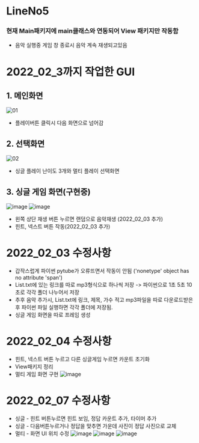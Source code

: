 # LineNo5

### 현재 Main패키지에 main클래스와 연동되어 View 패키지만 작동함
 * 음악 실행중 게임 창 종료시 음악 계속 재생되고있음
# 2022_02_3까지 작업한 GUI
## 1. 메인화면
![01](https://user-images.githubusercontent.com/76654360/151514062-cec0e935-dec5-4767-bb2e-a54ebca71ad8.jpg)
  * 플레이버튼 클릭시 다음 화면으로 넘어감

## 2. 선택화면
![02](https://user-images.githubusercontent.com/76654360/151514145-558a90bb-3182-4ed4-b84e-18d69086f530.jpg)
  * 싱글 플레이 난이도 3개와 멀티 플레이 선택화면

## 3. 싱글 게임 화면(구현중)
![image](https://user-images.githubusercontent.com/76654360/152303822-9da3b317-9ef0-4c16-9904-4d91474b86a4.png)
![image](https://user-images.githubusercontent.com/76654360/152303862-5e74632e-2bcc-4cbb-8437-551f438eed5a.png)
  * 왼쪽 상단 재생 버튼 누르면 랜덤으로 음악재생 (2022_02_03 추가)
  * 힌트, 넥스트 버튼 작동(2022_02_03 추가)

    
# 2022_02_03 수정사항
 * 갑작스럽게 파이썬 pytube가 오류뜨면서 작동이 안됨 ('nonetype' object has no attribute 'span')
 * List.txt에 있는 링크를 따로 mp3형식으로 하나씩 저장 -> 파이썬으로 1초 5초 10초로 각각 폴더 나누어서 저장
 * 추후 음악 추가시, List.txt에 링크, 제목, 가수 적고 mp3파일을 따로 다운로드받은 후 파이썬 파일 실행하면 각각 폴더에 저장됨.
 * 싱글 게임 화면을 따로 프레임 생성

# 2022_02_04 수정사항
 * 힌트, 넥스트 버튼 누르고 다른 싱글게임 누르면 카운트 초기화
 * View패키지 정리
 * 멀티 게임 화면 구현
![image](https://user-images.githubusercontent.com/76654360/152489100-b98f89db-e4d1-40a6-92dd-1cb9252ccf93.png)


# 2022_02_07 수정사항
 * 싱글 - 힌트 버튼누르면 힌트 보임, 정답 카운트 추가, 타이머 추가
 * 싱글 - 다음버튼누르거나 정답을 맞추면 가운데 사진이 정답 사진으로 교체
 * 멀티 - 화면 UI 위치 수정
![image](https://user-images.githubusercontent.com/76654360/152748830-6c831a11-5955-4227-9986-3d1227f80b59.png)
![image](https://user-images.githubusercontent.com/76654360/152748892-fb37e5a8-f20a-490c-8226-8c3a7f81ef24.png)
![image](https://user-images.githubusercontent.com/76654360/152748973-1706abed-4d1c-4548-b4b4-539fa6a6ce34.png)


